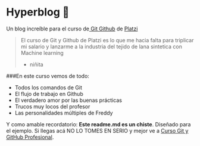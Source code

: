 # Hyperblog 👻
Un blog increíble para el curso de[ Git Github](https://platzi.com/cursos/git-github/ " Git Github") de [Platzi](https://platzi.com/home "Platzi")
> El curso de Git y Github de Platzi es lo que me hacia falta para triplicar mi salario y
lanzarme a la industria del tejido de lana sintetica con Machine learning
> - niñita

###En este curso vemos de todo:
* Todos los comandos de Git
* El flujo de trabajo  en Github
* El verdadero amor por las buenas prácticas
* Trucos muy locos del profesor
* Las personalidades múltiples de Freddy

Y como amable recordatorio: **Este readme.md es un chiste**. Diseñado para el
ejemplo. Si llegas acá NO LO TOMES EN SERIO  y mejor ve a [Curso Git y GitHub Profesional](https://platzi.com/cursos/git-github/ "Curso Git y GitHub Profesional").
